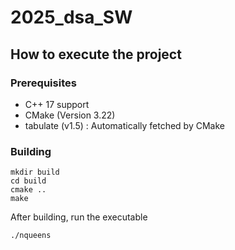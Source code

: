 # 2025_dsa_SW

## How to execute the project

### Prerequisites

- C++ 17 support
- CMake (Version 3.22)
- tabulate (v1.5) : Automatically fetched by CMake

### Building

```
mkdir build
cd build
cmake ..
make
```

After building, run the executable

```
./nqueens
```